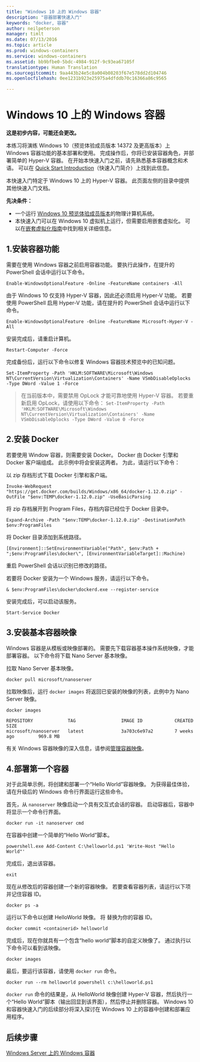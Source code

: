 ```yaml
---
title: "Windows 10 上的 Windows 容器"
description: "容器部署快速入门"
keywords: "docker, 容器"
author: neilpeterson
manager: timlt
ms.date: 07/13/2016
ms.topic: article
ms.prod: windows-containers
ms.service: windows-containers
ms.assetid: bb9bfbe0-5bdc-4984-912f-9c93ea67105f
translationtype: Human Translation
ms.sourcegitcommit: 9aa443b24e5c8a004b08203f67e578dd2d104746
ms.openlocfilehash: 0ee1231b923e25975a4dfddb70c16366a86c9565

---
```


# Windows 10 上的 Windows 容器

**这是初步内容，可能还会更改。** 

本练习将演练 Windows 10（预览体验成员版本 14372 及更高版本）上 Windows 容器功能的基本部署和使用。 完成操作后，你将已安装容器角色，并部署简单的 Hyper-V 容器。 在开始本快速入门之前，请先熟悉基本容器概念和术语。 可以在 [Quick Start Introduction](./quick_start.md)（快速入门简介）上找到此信息。 

本快速入门特定于 Windows 10 上的 Hyper-V 容器。 此页面左侧的目录中提供其他快速入门文档。

**先决条件：**

- 一个运行 [Windows 10 预览体验成员版本](https://insider.windows.com/)的物理计算机系统。   
- 本快速入门可以在 Windows 10 虚拟机上运行，但需要启用嵌套虚拟化。 可以在[嵌套虚拟化指南](https://msdn.microsoft.com/en-us/virtualization/hyperv_on_windows/user_guide/nesting)中找到相关详细信息。

## 1.安装容器功能

需要在使用 Windows 容器之前启用容器功能。 要执行此操作，在提升的 PowerShell 会话中运行以下命令。 

```none
Enable-WindowsOptionalFeature -Online -FeatureName containers -All
```

由于 Windows 10 仅支持 Hyper-V 容器，因此还必须启用 Hyper-V 功能。 若要使用 PowerShell 启用 Hyper-V 功能，请在提升的 PowerShell 会话中运行以下命令。

```none
Enable-WindowsOptionalFeature -Online -FeatureName Microsoft-Hyper-V -All
```

安装完成后，请重启计算机。

```none
Restart-Computer -Force
```

完成备份后，运行以下命令以修复 Windows 容器技术预览中的已知问题。  

 ```none
Set-ItemProperty -Path 'HKLM:SOFTWARE\Microsoft\Windows NT\CurrentVersion\Virtualization\Containers' -Name VSmbDisableOplocks -Type DWord -Value 1 -Force
```

> 在当前版本中，需要禁用 OpLock 才能可靠地使用 Hyper-V 容器。 若要重新启用 OpLock，请使用以下命令：  `Set-ItemProperty -Path 'HKLM:SOFTWARE\Microsoft\Windows NT\CurrentVersion\Virtualization\Containers' -Name VSmbDisableOplocks -Type DWord -Value 0 -Force`

## 2.安装 Docker

若要使用 Window 容器，则需要安装 Docker。 Docker 由 Docker 引擎和 Docker 客户端组成。 此示例中将会安装这两者。 为此，请运行以下命令： 

以 zip 存档形式下载 Docker 引擎和客户端。

```none
Invoke-WebRequest "https://get.docker.com/builds/Windows/x86_64/docker-1.12.0.zip" -OutFile "$env:TEMP\docker-1.12.0.zip" -UseBasicParsing
```

将 zip 存档展开到 Program Files，存档内容已经位于 Docker 目录中。

```none
Expand-Archive -Path "$env:TEMP\docker-1.12.0.zip" -DestinationPath $env:ProgramFiles
```

将 Docker 目录添加到系统路径。

```none
[Environment]::SetEnvironmentVariable("Path", $env:Path + ";$env:ProgramFiles\docker\", [EnvironmentVariableTarget]::Machine)
```

重启 PowerShell 会话以识别已修改的路径。

若要将 Docker 安装为一个 Windows 服务，请运行以下命令。

```none
& $env:ProgramFiles\docker\dockerd.exe --register-service
```

安装完成后，可以启动该服务。

```none
Start-Service Docker
```

## 3.安装基本容器映像

Windows 容器是从模板或映像部署的。 需要先下载容器基本操作系统映像，才能部署容器。 以下命令将下载 Nano Server 基本映像。

拉取 Nano Server 基本映像。 

```none
docker pull microsoft/nanoserver
```

拉取映像后，运行 `docker images` 将返回已安装的映像的列表，此例中为 Nano Server 映像。

```none
docker images

REPOSITORY             TAG                 IMAGE ID            CREATED             SIZE
microsoft/nanoserver   latest              3a703c6e97a2        7 weeks ago         969.8 MB
```

有关 Windows 容器映像的深入信息，请参阅[管理容器映像](../management/manage_images.md)。

## 4.部署第一个容器

对于此简单示例，将创建和部署一个“Hello World”容器映像。 为获得最佳体验，请在升级后的 Windows 命令行界面运行这些命令。

首先，从 `nanoserver` 映像启动一个具有交互式会话的容器。 启动容器后，容器中将显示一个命令行界面。  

```none
docker run -it nanoserver cmd
```

在容器中创建一个简单的“Hello World”脚本。

```none
powershell.exe Add-Content C:\helloworld.ps1 'Write-Host "Hello World"'
```   

完成后，退出该容器。

```none
exit
```

现在从修改后的容器创建一个新的容器映像。 若要查看容器列表，请运行以下项并记住容器 ID。

```none
docker ps -a
```

运行以下命令以创建 HelloWorld 映像。 将 <containerid> 替换为你的容器 ID。

```none
docker commit <containerid> helloworld
```

完成后，现在你就具有一个包含“hello world”脚本的自定义映像了。 通过执行以下命令可以看到该映像。

```none
docker images
```

最后，要运行该容器，请使用 `docker run` 命令。

```none
docker run --rm helloworld powershell c:\helloworld.ps1
```

`docker run` 命令的结果是，从 HelloWorld 映像创建 Hyper-V 容器，然后执行一个“Hello World”脚本（输出回显到该界面），然后停止并删除容器。 Windows 10 和容器快速入门的后续部分将深入探讨在 Windows 10 上的容器中创建和部署应用程序。

## 后续步骤

[Windows Server 上的 Windows 容器](./quick_start_windows_server.md)





<!--HONumber=Aug16_HO1-->


